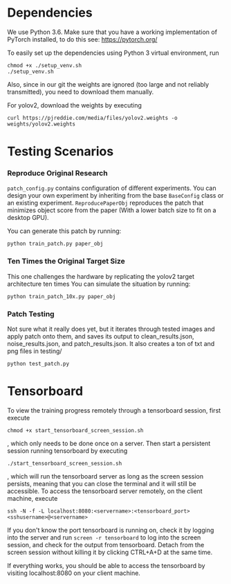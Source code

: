 # Dependencies
We use Python 3.6.
Make sure that you have a working implementation of PyTorch installed,
to do this see: https://pytorch.org/

To easily set up the dependencies using Python 3 virtual environment, run
```
chmod +x ./setup_venv.sh
./setup_venv.sh
```

Also, since in our git the weights are ignored (too large and not reliably transmitted),
you need to download them manually.

For yolov2, download the weights by executing
```
curl https://pjreddie.com/media/files/yolov2.weights -o weights/yolov2.weights
```

# Testing Scenarios
### Reproduce Original Research
`patch_config.py` contains configuration of different experiments.
You can design your own experiment by inheriting from the base `BaseConfig`
class or an existing experiment. `ReproducePaperObj` reproduces the patch that
minimizes object score from the paper (With a lower batch size to fit on a
desktop GPU).

You can generate this patch by running:
```
python train_patch.py paper_obj
```
### Ten Times the Original Target Size
This one challenges the hardware by replicating the yolov2 target architecture ten times
You can simulate the situation by running:
```
python train_patch_10x.py paper_obj
```
### Patch Testing
Not sure what it really does yet, but it iterates through tested images and apply patch onto them, and saves its output
to clean_results.json, noise_results.json, and patch_results.json. It also creates a ton of txt and png files in testing/
```
python test_patch.py
```

# Tensorboard
To view the training progress remotely through a tensorboard session, first execute
```
chmod +x start_tensorboard_screen_session.sh 
```
, which only needs to be done once on a server.
Then start a persistent session running tensorboard by executing
```
./start_tensorboard_screen_session.sh
```
, which will run the tensorboard server as long as the screen session persists, meaning that you can close the terminal and it will still be accessible.
To access the tensorboard server remotely, on the client machine, execute
```
ssh -N -f -L localhost:8080:<servername>:<tensorboard_port> <sshusername>@<servername>
```
If you don't know the port tensorboard is running on, check it by logging into the server and run `screen -r tensorboard` to log into the screen session, and check for the output from tensorboard. Detach from the screen session without killing it by clicking CTRL+A+D at the same time.

If everything works, you should be able to access the tensorboard by visiting localhost:8080 on your client machine.
